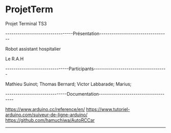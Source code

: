 # ProjetTerm


  Projet Terminal TS3


---------------------------------Présentation----------------------------------


Robot assistant hospitalier


Le R.A.H
















-------------------------------Participants------------------------------------

Mathieu Suinot;
Thomas Bernard;
Victor Labbarade;
Marius;

------------------------------Documentation------------------------------------


https://www.arduino.cc/reference/en/
https://www.tutoriel-arduino.com/suiveur-de-ligne-arduino/
https://github.com/hamuchiwa/AutoRCCar






-------------------------------------------------------------------------------
